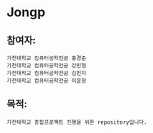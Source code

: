 # Jongp



## 참여자:
```
가천대학교 컴퓨터공학전공 홍경준
가천대학교 컴퓨터공학전공 강민형
가천대학교 컴퓨터공학전공 김민지
가천대학교 컴퓨터공학전공 이윤형
```

## 목적:
```
가천대학교 종합프로젝트 진행을 위한 repository입니다.
```
